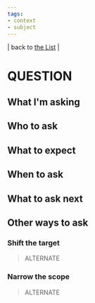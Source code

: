 ```yaml
---
tags:
- context
- subject
---
```


| back to [the List](index.md) |

# QUESTION
## What I'm asking


## Who to ask

## What to expect

## When to ask

## What to ask next

## Other ways to ask
### Shift the target
> ALTERNATE



### Narrow the scope
> ALTERNATE

